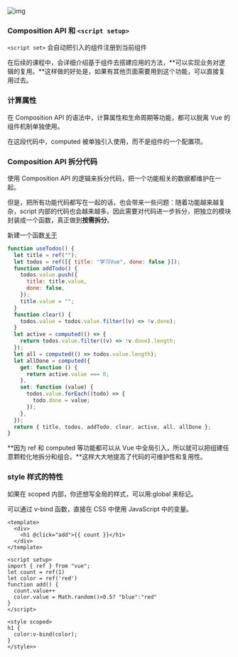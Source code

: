 ![img](https://static001.geekbang.org/resource/image/6f/0a/6fd86f3d33a0200d64c7423bc88e890a.png?wh=1222x432)

### Composition API 和 `<script setup>`

`<script set>` 会自动把引入的组件注册到当前组件

在后续的课程中，会详细介绍基于组件去搭建应用的方法，**可以实现业务对逻辑的复用。**这样做的好处是，如果有其他页面需要用到这个功能，可以直接复用过去。

### 计算属性

在 Composition API 的语法中，计算属性和生命周期等功能，都可以脱离 Vue 的组件机制单独使用。

<template>
  <div>
  	<input type="text" v-model="title" @keydown.enter="addTodo" />
    <button v-if="active < all" @click="clear">清理</button>
    <ul v-if="todos.length">
      <li v-for="todo in todos">
      	<input type="checkbox" v-model="todo.done" />
        <span :class="{ done: todo.done }">{{ todo.title }}</span>
      </li>
    </ul>
    <div v-else>暂无数据</div>
    <div>
      全选<input type="checkbox" v-model="allDone" />
      <span>{{active}} / {{all}}</span>
    </div>
  </div>
</template>

<script setup>
  import { ref, computed } from "vue";
  let title = ref("")
  let todos = ref([{title:'学习Vue', done: false}])
  function addTodo() {
    ...
  };
  function clear() {
    todos.value = todos.value.filter(v => !v.done);
  };
  let active = computed(() => {
    return todos.value.filter(v => !v.done).length
  });
  let all = computed(() => {
    return todos.value.length
  });
  let allDone = computed({
    get: function() {
      return active.value === 0;
    },
    set: function(value) {
      todos.value.forEach(todo => {
        todo.done = value
      })
    }
  })
</script>

在这段代码中，computed 被单独引入使用，而不是组件的一个配置项。

### Composition API 拆分代码

使用 Composition API 的逻辑来拆分代码，把一个功能相关的数据都维护在一起。

但是，把所有功能代码都写在一起的话，也会带来一些问题：随着功能越来越复杂，script 内部的代码也会越来越多。因此需要对代码进一步拆分，把独立的模块封装成一个函数，真正做到**按需拆分**。

新建一个函数[关于](http://localhost:3000/#/about)

```js
function useTodos() {
  let title = ref("");
  let todos = ref([{ title: "学习Vue", done: false }]);
  function addTodo() {
    todos.value.push({
      title: title.value,
      done: false,
    });
    title.value = "";
  }
  function clear() {
    todos.value = todos.value.filter((v) => !v.done);
  }
  let active = computed(() => {
    return todos.value.filter((v) => !v.done).length;
  });
  let all = computed(() => todos.value.length);
  let allDone = computed({
    get: function () {
      return active.value === 0;
    },
    set: function (value) {
      todos.value.forEach((todo) => {
        todo.done = value;
      });
    },
  });
  return { title, todos, addTodo, clear, active, all, allDone };
}
```



**因为 ref 和 computed 等功能都可以从 Vue 中全局引入，所以就可以把组建任意颗粒化地拆分和组合。**这样大大地提高了代码的可维护性和复用性。

### style 样式的特性

如果在 scoped 内部，你还想写全局的样式，可以用:global 来标记。

可以通过 v-bind 函数，直接在 CSS 中使用 JavaScript 中的变量。

```vue
<template>
  <div>
    <h1 @click="add">{{ count }}</h1>
  </div>
</template>

<script setup>
import { ref } from "vue";
let count = ref(1)
let color = ref('red')
function add() {
  count.value++
  color.value = Math.random()>0.5? "blue":"red"
}
</script>

<style scoped>
h1 {
  color:v-bind(color);
}
</style>>
```

